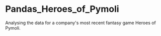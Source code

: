 # Pandas_Heroes_of_Pymoli
Analysing the data for a company's most recent fantasy game Heroes of Pymoli.
